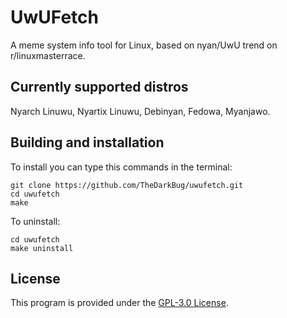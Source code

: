 # UwUFetch

A meme system info tool for Linux, based on nyan/UwU trend on r/linuxmasterrace.

## Currently supported distros

Nyarch Linuwu, Nyartix Linuwu, Debinyan, Fedowa, Myanjawo.

## Building and installation

To install you can type this commands in the terminal:
```shell
git clone https://github.com/TheDarkBug/uwufetch.git
cd uwufetch
make
```

To uninstall:
```shell
cd uwufetch
make uninstall
```

## License
This program is provided under the [GPL-3.0 License](https://github.com/TheDarkBug/uwufetch/LICENSE).
